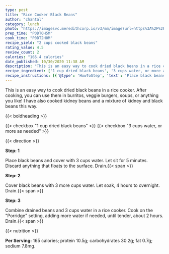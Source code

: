 ```yaml
---
type: post
title: "Rice Cooker Black Beans"
author: "chantal"
category: lunch
photo: "https://imagesvc.meredithcorp.io/v3/mm/image?url=https%3A%2F%2Fimages.media-allrecipes.com%2Fuserphotos%2F4325926.jpg"
prep_time: "P0DT0H5M"
cook_time: "P0DT2H0M"
recipe_yield: "2 cups cooked black beans"
rating_value: 4.5
review_count: 2
calories: "165.4 calories"
date_published: 10/30/2020 11:38 AM
description: "This is an easy way to cook dried black beans in a rice cooker. After cooking, you can use them in burritos, veggie burgers, soups, or anything you like! I have also cooked kidney beans and a mixture of kidney and black beans this way."
recipe_ingredient: ['1 cup dried black beans', '3 cups water, or more as needed']
recipe_instructions: [{'@type': 'HowToStep', 'text': 'Place black beans and cover with 3 cups water. Let sit for 5 minutes. Discard anything that floats to the surface. Drain.\n'}, {'@type': 'HowToStep', 'text': 'Cover black beans with 3 more cups water. Let soak, 4 hours to overnight. Drain.\n'}, {'@type': 'HowToStep', 'text': 'Combine drained beans and 3 cups water in a rice cooker. Cook on the "Porridge" setting, adding more water if needed, until tender, about 2 hours. Drain.\n'}]
---
```


This is an easy way to cook dried black beans in a rice cooker. After cooking, you can use them in burritos, veggie burgers, soups, or anything you like! I have also cooked kidney beans and a mixture of kidney and black beans this way. 

{{< boldheading >}}

{{< checkbox "1 cup dried black beans" >}}
{{< checkbox "3 cups water, or more as needed" >}}


{{< direction >}}

**Step: 1**

Place black beans and cover with 3 cups water. Let sit for 5 minutes. Discard anything that floats to the surface. Drain.{{< span >}}

**Step: 2**

Cover black beans with 3 more cups water. Let soak, 4 hours to overnight. Drain.{{< span >}}

**Step: 3**

Combine drained beans and 3 cups water in a rice cooker. Cook on the "Porridge" setting, adding more water if needed, until tender, about 2 hours. Drain.{{< span >}}

{{< nutrition >}}

**Per Serving:** 165 calories; protein 10.5g; carbohydrates 30.2g; fat 0.7g; sodium 7.8mg.